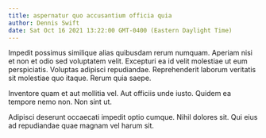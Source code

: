 ```yaml
---
title: aspernatur quo accusantium officia quia
author: Dennis Swift
date: Sat Oct 16 2021 13:22:00 GMT-0400 (Eastern Daylight Time)
---
```

Impedit possimus similique alias quibusdam rerum numquam. Aperiam nisi et non et odio sed voluptatem velit. Excepturi ea id velit molestiae ut eum perspiciatis. Voluptas adipisci repudiandae. Reprehenderit laborum veritatis sit molestiae quo itaque. Rerum quia saepe.

 Inventore quam et aut mollitia vel. Aut officiis unde iusto. Quidem ea tempore nemo non. Non sint ut.

 Adipisci deserunt occaecati impedit optio cumque. Nihil dolores sit. Qui eius ad repudiandae quae magnam vel harum sit.